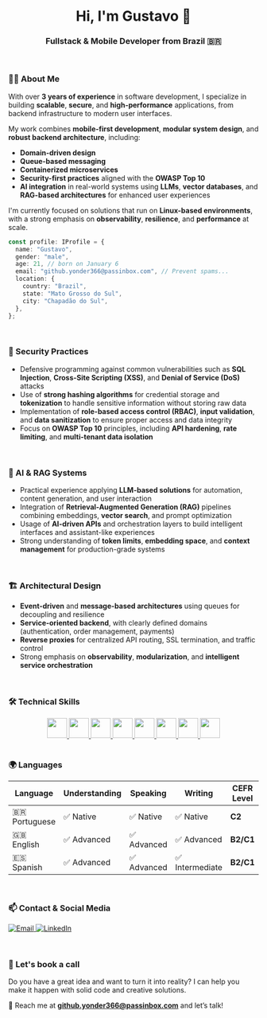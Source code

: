 <h1 align="center">Hi, I'm Gustavo 👋</h1>
<h3 align="center">Fullstack & Mobile Developer from Brazil 🇧🇷</h3>

<br/>

### 👨‍💻 About Me

With over **3 years of experience** in software development, I specialize in building **scalable**, **secure**, and **high-performance** applications, from backend infrastructure to modern user interfaces.

My work combines **mobile-first development**, **modular system design**, and **robust backend architecture**, including:
- **Domain-driven design**
- **Queue-based messaging**
- **Containerized microservices**
- **Security-first practices** aligned with the **OWASP Top 10**
- **AI integration** in real-world systems using **LLMs**, **vector databases**, and **RAG-based architectures** for enhanced user experiences

I'm currently focused on solutions that run on **Linux-based environments**, with a strong emphasis on **observability**, **resilience**, and **performance** at scale.

```ts
const profile: IProfile = {
  name: "Gustavo",
  gender: "male",
  age: 21, // born on January 6
  email: "github.yonder366@passinbox.com", // Prevent spams...
  location: {
    country: "Brazil",
    state: "Mato Grosso do Sul",
    city: "Chapadão do Sul",
  },
};
```

<br/>

### 🔐 Security Practices

- Defensive programming against common vulnerabilities such as **SQL Injection**, **Cross-Site Scripting (XSS)**, and **Denial of Service (DoS)** attacks  
- Use of **strong hashing algorithms** for credential storage and **tokenization** to handle sensitive information without storing raw data  
- Implementation of **role-based access control (RBAC)**, **input validation**, and **data sanitization** to ensure proper access and data integrity  
- Focus on **OWASP Top 10** principles, including **API hardening**, **rate limiting**, and **multi-tenant data isolation**  

<br/>

### 🧠 AI & RAG Systems

- Practical experience applying **LLM-based solutions** for automation, content generation, and user interaction  
- Integration of **Retrieval-Augmented Generation (RAG)** pipelines combining embeddings, **vector search**, and prompt optimization  
- Usage of **AI-driven APIs** and orchestration layers to build intelligent interfaces and assistant-like experiences  
- Strong understanding of **token limits**, **embedding space**, and **context management** for production-grade systems  

<br/>

### 🏗️ Architectural Design

- **Event-driven** and **message-based architectures** using queues for decoupling and resilience  
- **Service-oriented backend**, with clearly defined domains (authentication, order management, payments)  
- **Reverse proxies** for centralized API routing, SSL termination, and traffic control  
- Strong emphasis on **observability**, **modularization**, and **intelligent service orchestration**

<br/>

### 🛠️ Technical Skills

<div align="center">
  <a href="https://www.typescriptlang.org" target="_blank">
    <img height="40" src="https://cdn.jsdelivr.net/gh/devicons/devicon/icons/typescript/typescript-original.svg"/>
  </a>
  <a href="https://react.dev" target="_blank">
    <img height="40" src="https://cdn.jsdelivr.net/gh/devicons/devicon/icons/react/react-original.svg"/>
  </a>
  <a href="https://nodejs.org" target="_blank">
    <img height="40" src="https://cdn.jsdelivr.net/gh/devicons/devicon/icons/nodejs/nodejs-original.svg"/>
  </a>
  <a href="https://nestjs.com" target="_blank">
    <img height="40" src="https://cdn.jsdelivr.net/gh/devicons/devicon@latest/icons/nestjs/nestjs-original.svg" />
  </a>
  <a href="https://nextjs.org/" target="_blank">
    <img height="40" src="https://cdn.jsdelivr.net/gh/devicons/devicon@latest/icons/nextjs/nextjs-original.svg" />
  </a>
  <a href="https://www.postgresql.org" target="_blank">
    <img height="40" src="https://cdn.jsdelivr.net/gh/devicons/devicon/icons/postgresql/postgresql-original.svg"/>
  </a>
  <a href="https://www.docker.com" target="_blank">
    <img height="40" src="https://cdn.jsdelivr.net/gh/devicons/devicon/icons/docker/docker-original.svg"/>
  </a>
  <a href="https://www.linux.org" target="_blank">
    <img height="40" src="https://cdn.jsdelivr.net/gh/devicons/devicon/icons/linux/linux-original.svg"/>
  </a>
</div>

<br/>

### 🌍 Languages

| Language    | Understanding | Speaking | Writing  | CEFR Level |
|-------------|---------------|----------|----------|------------|
| 🇧🇷 Portuguese | ✅ Native      | ✅ Native | ✅ Native | **C2**|
| 🇬🇧 English    | ✅ Advanced    | ✅ Advanced | ✅ Advanced | **B2/C1** |
| 🇪🇸 Spanish    | ✅ Advanced    | ✅ Advanced | ✅ Intermediate | **B2/C1**|

<br/>

### 📫 Contact & Social Media

<p>
  <a href="mailto:github.yonder366@passinbox.com">
    <img src="https://img.shields.io/badge/email-EA4335?style=for-the-badge&logo=gmail&logoColor=white" alt="Email">
  </a>
  <a href="https://www.linkedin.com/in/gustavo-dos-santos-9a285957/" target="_blank">
    <img src="https://img.shields.io/badge/LinkedIn-0077B5?style=for-the-badge&logo=linkedin&logoColor=white" alt="LinkedIn">
  </a>
</p>

<br/>

### 💼 Let's book a call

Do you have a great idea and want to turn it into reality? I can help you make it happen with solid code and creative solutions.

📧 Reach me at **github.yonder366@passinbox.com** and let’s talk!
